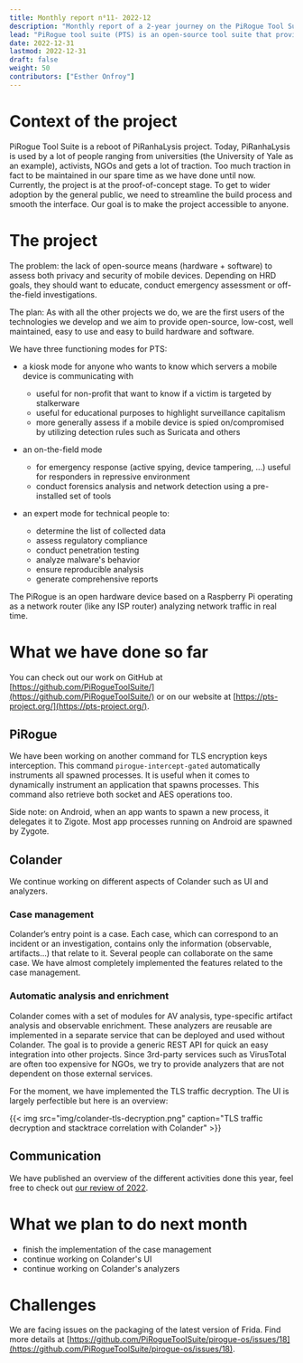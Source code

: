 ```yaml
---
title: Monthly report n⁰11- 2022-12
description: "Monthly report of a 2-year journey on the PiRogue Tool Suite project"
lead: "PiRogue tool suite (PTS) is an open-source tool suite that provides a comprehensive mobile forensic and network traffic analysis platform."
date: 2022-12-31
lastmod: 2022-12-31
draft: false
weight: 50
contributors: ["Esther Onfroy"]
---
```


# Context of the project
PiRogue Tool Suite is a reboot of PiRanhaLysis project. Today, PiRanhaLysis is used by a lot of people ranging from universities (the University of Yale as an example), activists, NGOs and gets a lot of traction. Too much traction in fact to be maintained in our spare time as we have done until now. Currently, the project is at the proof-of-concept stage. To get to wider adoption by the general public, we need to streamline the build process and smooth the interface. Our goal is to make the project accessible to anyone.

# The project
The problem: the lack of open-source means (hardware + software) to assess both privacy and security of mobile devices. Depending on HRD goals, they should want to educate, conduct emergency assessment or off-the-field investigations.

The plan: As with all the other projects we do, we are the first users of the technologies we develop and we aim to provide open-source, low-cost, well maintained, easy to use and easy to build hardware and software. 

We have three functioning modes for PTS:

- a kiosk mode for anyone who wants to know which servers a mobile device is communicating with
  - useful for non-profit that want to know if a victim is targeted by stalkerware
  - useful for educational purposes to highlight surveillance capitalism
  - more generally assess if a mobile device is spied on/compromised by utilizing detection rules such as Suricata and others

- an on-the-field mode
  - for emergency response (active spying, device tampering, ...) useful for responders in repressive environment
  - conduct forensics analysis and network detection using a pre-installed set of tools

- an expert mode for technical people to:
  - determine the list of collected data
  - assess regulatory compliance
  - conduct penetration testing 
  - analyze malware's behavior
  - ensure reproducible analysis
  - generate comprehensive reports

The PiRogue is an open hardware device based on a Raspberry Pi operating as a network router (like any ISP router) analyzing network traffic in real time. 

# What we have done so far
You can check out our work on GitHub at [https://github.com/PiRogueToolSuite/](https://github.com/PiRogueToolSuite/) or on our website at [https://pts-project.org/](https://pts-project.org/).

## PiRogue

We have been working on another command for TLS encryption keys interception. This command `pirogue-intercept-gated` automatically instruments all spawned processes. It is useful when it comes to dynamically instrument an application that spawns processes. This command also retrieve both socket and AES operations too. 

Side note: on Android, when an app wants to spawn a new process, it delegates it to Zigote. Most app processes running on Android are spawned by Zygote. 

## Colander

We continue working on different aspects of Colander such as UI and analyzers. 

### Case management

Colander’s entry point is a case. Each case, which can correspond to an incident or an investigation, contains only the information (observable, artifacts…) that relate to it. Several people can collaborate on the same case. We have almost completely implemented the features related to the case management.

### Automatic analysis and enrichment

Colander comes with a set of modules for AV analysis, type-specific artifact analysis and observable enrichment. These analyzers are reusable are implemented in a separate service that can be deployed and used without Colander. The goal is to provide a generic REST API for quick an easy integration into other projects. Since 3rd-party services such as VirusTotal are often too expensive for NGOs, we try to provide analyzers that are not dependent on those external services.

For the moment, we have implemented the TLS traffic decryption. The UI is largely perfectible but here is an overview:

{{< img src="img/colander-tls-decryption.png" caption="TLS traffic decryption and stacktrace correlation with Colander" >}}

## Communication

We have published an overview of the different activities done this year, feel free to check out [our review of 2022](https://pts-project.org/blog/year-2022-in-review/).

# What we plan to do next month

* finish the implementation of the case management
* continue working on Colander's UI
* continue working on Colander's analyzers

# Challenges
We are facing issues on the packaging of the latest version of Frida. Find more details at [https://github.com/PiRogueToolSuite/pirogue-os/issues/18](https://github.com/PiRogueToolSuite/pirogue-os/issues/18).